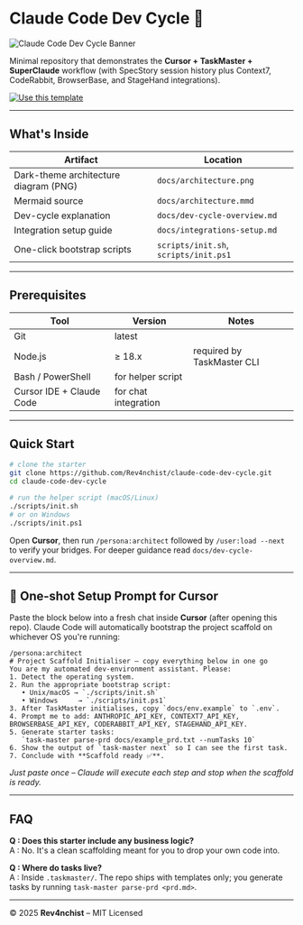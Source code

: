# Claude Code Dev Cycle 🏁

![Claude Code Dev Cycle Banner](docs/banner.svg)

Minimal repository that demonstrates the **Cursor + TaskMaster + SuperClaude** workflow (with SpecStory session history plus Context7, CodeRabbit, BrowserBase, and StageHand integrations).

[![Use this template](https://img.shields.io/badge/GitHub-Use%20this%20template-success?style=for-the-badge)](https://github.com/Rev4nchist/claude-code-dev-cycle/generate)

---

## What's Inside

| Artifact | Location |
|----------|----------|
| Dark-theme architecture diagram (PNG) | `docs/architecture.png` |
| Mermaid source | `docs/architecture.mmd` |
| Dev-cycle explanation | `docs/dev-cycle-overview.md` |
| Integration setup guide | `docs/integrations-setup.md` |
| One-click bootstrap scripts | `scripts/init.sh`, `scripts/init.ps1` |

---

## Prerequisites

| Tool | Version | Notes |
|------|---------|-------|
| Git | latest | |
| Node.js | ≥ 18.x | required by TaskMaster CLI |
| Bash / PowerShell | for helper script |
| Cursor IDE + Claude Code | for chat integration |

---

## Quick Start

```bash
# clone the starter
git clone https://github.com/Rev4nchist/claude-code-dev-cycle.git
cd claude-code-dev-cycle

# run the helper script (macOS/Linux)
./scripts/init.sh
# or on Windows
./scripts/init.ps1
```

Open **Cursor**, then run `/persona:architect` followed by `/user:load --next` to verify your bridges.  For deeper guidance read `docs/dev-cycle-overview.md`.

---

## 🚀 One-shot Setup Prompt for Cursor

Paste the block below into a fresh chat inside **Cursor** (after opening this repo).  Claude Code will automatically bootstrap the project scaffold on whichever OS you're running:

```text
/persona:architect
# Project Scaffold Initialiser – copy everything below in one go
You are my automated dev-environment assistant. Please:
1. Detect the operating system.
2. Run the appropriate bootstrap script:
   • Unix/macOS → `./scripts/init.sh`
   • Windows     → `./scripts/init.ps1`
3. After TaskMaster initialises, copy `docs/env.example` to `.env`.
4. Prompt me to add: ANTHROPIC_API_KEY, CONTEXT7_API_KEY, BROWSERBASE_API_KEY, CODERABBIT_API_KEY, STAGEHAND_API_KEY.
5. Generate starter tasks:
   `task-master parse-prd docs/example_prd.txt --numTasks 10`
6. Show the output of `task-master next` so I can see the first task.
7. Conclude with **Scaffold ready ✅**.
```

_Just paste once – Claude will execute each step and stop when the scaffold is ready._

---

## FAQ

**Q : Does this starter include any business logic?**  
A : No.  It's a clean scaffolding meant for you to drop your own code into.

**Q : Where do tasks live?**  
A : Inside `.taskmaster/`.  The repo ships with templates only; you generate tasks by running `task-master parse-prd <prd.md>`.

---

© 2025 **Rev4nchist** – MIT Licensed 
